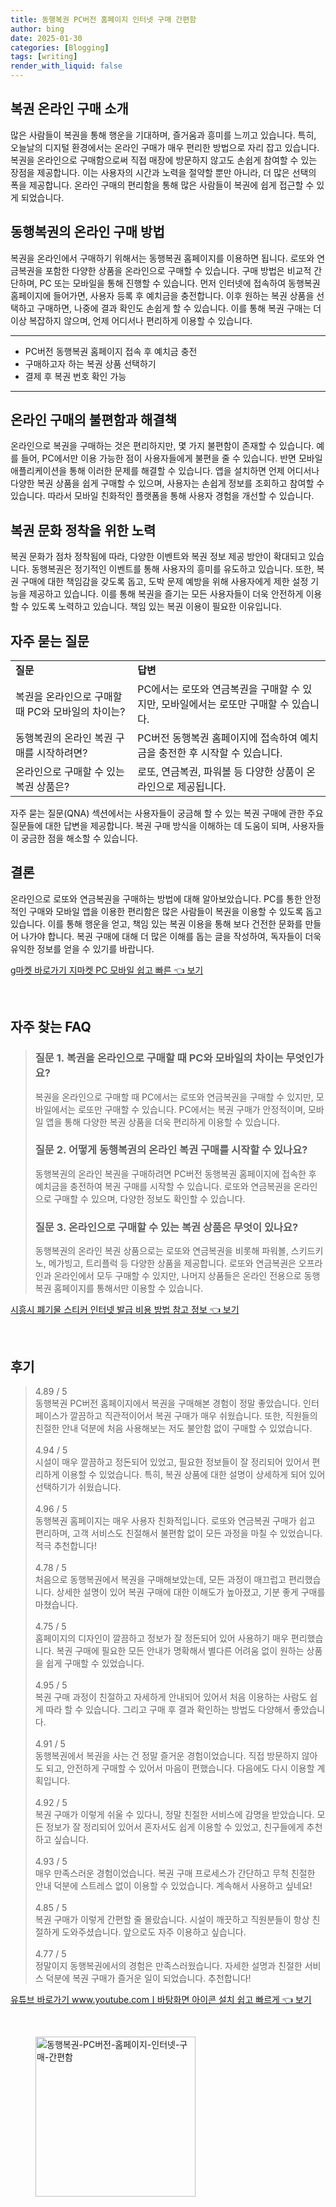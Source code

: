 ```yaml
---
title: 동행복권 PC버전 홈페이지 인터넷 구매 간편함
author: bing
date: 2025-01-30
categories: [Blogging]
tags: [writing]
render_with_liquid: false
---
```



<h2 id='복권 온라인 구매 소개'>복권 온라인 구매 소개</h2>

<p>많은 사람들이 복권을 통해 행운을 기대하며, 즐거움과 흥미를 느끼고 있습니다. 특히, 오늘날의 디지털 환경에서는 온라인 구매가 매우 편리한 방법으로 자리 잡고 있습니다. 복권을 온라인으로 구매함으로써 직접 매장에 방문하지 않고도 손쉽게 참여할 수 있는 장점을 제공합니다. 이는 사용자의 시간과 노력을 절약할 뿐만 아니라, 더 많은 선택의 폭을 제공합니다. 온라인 구매의 편리함을 통해 많은 사람들이 복권에 쉽게 접근할 수 있게 되었습니다.</p>

<h2 id='동행복권의 온라인 구매 방법'>동행복권의 온라인 구매 방법</h2>

<p>복권을 온라인에서 구매하기 위해서는 동행복권 홈페이지를 이용하면 됩니다. 로또와 연금복권을 포함한 다양한 상품을 온라인으로 구매할 수 있습니다. 구매 방법은 비교적 간단하며, PC 또는 모바일을 통해 진행할 수 있습니다. 먼저 인터넷에 접속하여 동행복권 홈페이지에 들어가면, 사용자 등록 후 예치금을 충전합니다. 이후 원하는 복권 상품을 선택하고 구매하면, 나중에 결과 확인도 손쉽게 할 수 있습니다. 이를 통해 복권 구매는 더 이상 복잡하지 않으며, 언제 어디서나 편리하게 이용할 수 있습니다.</p>

<hr />

<ul>
    <li>PC버전 동행복권 홈페이지 접속 후 예치금 충전</li>
    <li>구매하고자 하는 복권 상품 선택하기</li>
    <li>결제 후 복권 번호 확인 가능</li>
</ul>

<hr />

<h2 id='온라인 구매의 불편함과 해결책'>온라인 구매의 불편함과 해결책</h2>

<p>온라인으로 복권을 구매하는 것은 편리하지만, 몇 가지 불편함이 존재할 수 있습니다. 예를 들어, PC에서만 이용 가능한 점이 사용자들에게 불편을 줄 수 있습니다. 반면 모바일 애플리케이션을 통해 이러한 문제를 해결할 수 있습니다. 앱을 설치하면 언제 어디서나 다양한 복권 상품을 쉽게 구매할 수 있으며, 사용자는 손쉽게 정보를 조회하고 참여할 수 있습니다. 따라서 모바일 친화적인 플랫폼을 통해 사용자 경험을 개선할 수 있습니다.</p>

<h2 id='복권 문화 정착을 위한 노력'>복권 문화 정착을 위한 노력</h2>

<p>복권 문화가 점차 정착됨에 따라, 다양한 이벤트와 복권 정보 제공 방안이 확대되고 있습니다. 동행복권은 정기적인 이벤트를 통해 사용자의 흥미를 유도하고 있습니다. 또한, 복권 구매에 대한 책임감을 갖도록 돕고, 도박 문제 예방을 위해 사용자에게 제한 설정 기능을 제공하고 있습니다. 이를 통해 복권을 즐기는 모든 사용자들이 더욱 안전하게 이용할 수 있도록 노력하고 있습니다. 책임 있는 복권 이용이 필요한 이유입니다.</p>

<h2 id='자주 묻는 질문'>자주 묻는 질문</h2>

<table>
    <tr>
        <td><b>질문</b></td>
        <td><b>답변</b></td>
    </tr>
    <tr>
        <td>복권을 온라인으로 구매할 때 PC와 모바일의 차이는?</td>
        <td>PC에서는 로또와 연금복권을 구매할 수 있지만, 모바일에서는 로또만 구매할 수 있습니다.</td>
    </tr>
    <tr>
        <td>동행복권의 온라인 복권 구매를 시작하려면?</td>
        <td>PC버전 동행복권 홈페이지에 접속하여 예치금을 충전한 후 시작할 수 있습니다.</td>
    </tr>
    <tr>
        <td>온라인으로 구매할 수 있는 복권 상품은?</td>
        <td>로또, 연금복권, 파워볼 등 다양한 상품이 온라인으로 제공됩니다.</td>
    </tr>
</table>

<p>자주 묻는 질문(QNA) 섹션에서는 사용자들이 궁금해 할 수 있는 복권 구매에 관한 주요 질문들에 대한 답변을 제공합니다. 복권 구매 방식을 이해하는 데 도움이 되며, 사용자들이 궁금한 점을 해소할 수 있습니다.</p>

<h2 id='결론'>결론</h2>

<p>온라인으로 로또와 연금복권을 구매하는 방법에 대해 알아보았습니다. PC를 통한 안정적인 구매와 모바일 앱을 이용한 편리함은 많은 사람들이 복권을 이용할 수 있도록 돕고 있습니다. 이를 통해 행운을 얻고, 책임 있는 복권 이용을 통해 보다 건전한 문화를 만들어 나가야 합니다. 복권 구매에 대해 더 많은 이해를 돕는 글을 작성하여, 독자들이 더욱 유익한 정보를 얻을 수 있기를 바랍니다.</p>


<p><a class="click-button" title="g마켓 바로가기 지마켓 PC 모바일 쉽고 빠른" href="https://purplelist.github.io/posts/g%EB%A7%88%EC%BC%93-%EB%B0%94%EB%A1%9C%EA%B0%80%EA%B8%B0-%EC%A7%80%EB%A7%88%EC%BC%93-PC-%EB%AA%A8%EB%B0%94%EC%9D%BC-%EC%89%BD%EA%B3%A0-%EB%B9%A0%EB%A5%B8/" rel="dofollow">g마켓 바로가기 지마켓 PC 모바일 쉽고 빠른 👈 보기</a></p><br>
<h2 id='자주_찾는_FAQ'>자주 찾는 FAQ</h2>
<div itemscope="" itemtype="https://schema.org/FAQPage"> 
<blockquote> 
<div itemscope="" itemprop="mainEntity" itemtype="https://schema.org/Question"> 
<h3 itemprop="name">질문 1. 복권을 온라인으로 구매할 때 PC와 모바일의 차이는 무엇인가요?</h3> 
<div itemscope="" itemprop="acceptedAnswer" itemtype="https://schema.org/Answer"> 
<span itemprop="text"> 
<p>복권을 온라인으로 구매할 때 PC에서는 로또와 연금복권을 구매할 수 있지만, 모바일에서는 로또만 구매할 수 있습니다. PC에서는 복권 구매가 안정적이며, 모바일 앱을 통해 다양한 복권 상품을 더욱 편리하게 이용할 수 있습니다.</p> 
</span> 
</div> 
</div> 

<div itemscope="" itemprop="mainEntity" itemtype="https://schema.org/Question"> 
<h3 itemprop="name">질문 2. 어떻게 동행복권의 온라인 복권 구매를 시작할 수 있나요?</h3> 
<div itemscope="" itemprop="acceptedAnswer" itemtype="https://schema.org/Answer"> 
<span itemprop="text"> 
<p>동행복권의 온라인 복권을 구매하려면 PC버전 동행복권 홈페이지에 접속한 후 예치금을 충전하여 복권 구매를 시작할 수 있습니다. 로또와 연금복권을 온라인으로 구매할 수 있으며, 다양한 정보도 확인할 수 있습니다.</p> 
</span> 
</div> 
</div> 

<div itemscope="" itemprop="mainEntity" itemtype="https://schema.org/Question"> 
<h3 itemprop="name">질문 3. 온라인으로 구매할 수 있는 복권 상품은 무엇이 있나요?</h3> 
<div itemscope="" itemprop="acceptedAnswer" itemtype="https://schema.org/Answer"> 
<span itemprop="text"> 
<p>동행복권의 온라인 복권 상품으로는 로또와 연금복권을 비롯해 파워볼, 스키드키노, 메가빙고, 트리플럭 등 다양한 상품을 제공합니다. 로또와 연금복권은 오프라인과 온라인에서 모두 구매할 수 있지만, 나머지 상품들은 온라인 전용으로 동행복권 홈페이지를 통해서만 이용할 수 있습니다.</p> 
</span> 
</div> 
</div> 
</blockquote> 
</div>
<p><a class="click-button" title="시흥시 폐기물 스티커 인터넷 발급 비용 방법 참고 정보" href="https://purplelist.github.io/posts/%EC%8B%9C%ED%9D%A5%EC%8B%9C-%ED%8F%90%EA%B8%B0%EB%AC%BC-%EC%8A%A4%ED%8B%B0%EC%BB%A4-%EC%9D%B8%ED%84%B0%EB%84%B7-%EB%B0%9C%EA%B8%89-%EB%B9%84%EC%9A%A9-%EB%B0%A9%EB%B2%95-%EC%B0%B8%EA%B3%A0-%EC%A0%95%EB%B3%B4/" rel="dofollow">시흥시 폐기물 스티커 인터넷 발급 비용 방법 참고 정보 👈 보기</a></p><br>
<h2 id='후기'>후기</h2>
<div itemscope itemtype="https://schema.org/Product">
  <blockquote>
  <div itemprop="review" itemscope itemtype="https://schema.org/Review">
      <div itemprop="reviewRating" itemscope itemtype="https://schema.org/Rating"> <span itemprop="ratingValue">4.89</span> / <span itemprop="bestRating">5</span> </div>
      <span itemprop="reviewBody">동행복권 PC버전 홈페이지에서 복권을 구매해본 경험이 정말 좋았습니다. 인터페이스가 깔끔하고 직관적이어서 복권 구매가 매우 쉬웠습니다. 또한, 직원들의 친절한 안내 덕분에 처음 사용해보는 저도 불안함 없이 구매할 수 있었습니다.</span>
  </div>
  <br>
  <div itemprop="review" itemscope itemtype="https://schema.org/Review">
      <div itemprop="reviewRating" itemscope itemtype="https://schema.org/Rating"> <span itemprop="ratingValue">4.94</span> / <span itemprop="bestRating">5</span> </div>
      <span itemprop="reviewBody">시설이 매우 깔끔하고 정돈되어 있었고, 필요한 정보들이 잘 정리되어 있어서 편리하게 이용할 수 있었습니다. 특히, 복권 상품에 대한 설명이 상세하게 되어 있어 선택하기가 쉬웠습니다.</span>
  </div>
  <br>
  <div itemprop="review" itemscope itemtype="https://schema.org/Review">
      <div itemprop="reviewRating" itemscope itemtype="https://schema.org/Rating"> <span itemprop="ratingValue">4.96</span> / <span itemprop="bestRating">5</span> </div>
      <span itemprop="reviewBody">동행복권 홈페이지는 매우 사용자 친화적입니다. 로또와 연금복권 구매가 쉽고 편리하며, 고객 서비스도 친절해서 불편함 없이 모든 과정을 마칠 수 있었습니다. 적극 추천합니다!</span>
  </div>
  <br>
  <div itemprop="review" itemscope itemtype="https://schema.org/Review">
      <div itemprop="reviewRating" itemscope itemtype="https://schema.org/Rating"> <span itemprop="ratingValue">4.78</span> / <span itemprop="bestRating">5</span> </div>
      <span itemprop="reviewBody">처음으로 동행복권에서 복권을 구매해보았는데, 모든 과정이 매끄럽고 편리했습니다. 상세한 설명이 있어 복권 구매에 대한 이해도가 높아졌고, 기분 좋게 구매를 마쳤습니다.</span>
  </div>
  <br>
  <div itemprop="review" itemscope itemtype="https://schema.org/Review">
      <div itemprop="reviewRating" itemscope itemtype="https://schema.org/Rating"> <span itemprop="ratingValue">4.75</span> / <span itemprop="bestRating">5</span> </div>
      <span itemprop="reviewBody">홈페이지의 디자인이 깔끔하고 정보가 잘 정돈되어 있어 사용하기 매우 편리했습니다. 복권 구매에 필요한 모든 안내가 명확해서 별다른 어려움 없이 원하는 상품을 쉽게 구매할 수 있었습니다.</span>
  </div>
  <br>
  <div itemprop="review" itemscope itemtype="https://schema.org/Review">
      <div itemprop="reviewRating" itemscope itemtype="https://schema.org/Rating"> <span itemprop="ratingValue">4.95</span> / <span itemprop="bestRating">5</span> </div>
      <span itemprop="reviewBody">복권 구매 과정이 친절하고 자세하게 안내되어 있어서 처음 이용하는 사람도 쉽게 따라 할 수 있습니다. 그리고 구매 후 결과 확인하는 방법도 다양해서 좋았습니다.</span>
  </div>
  <br>
  <div itemprop="review" itemscope itemtype="https://schema.org/Review">
      <div itemprop="reviewRating" itemscope itemtype="https://schema.org/Rating"> <span itemprop="ratingValue">4.91</span> / <span itemprop="bestRating">5</span> </div>
      <span itemprop="reviewBody">동행복권에서 복권을 사는 건 정말 즐거운 경험이었습니다. 직접 방문하지 않아도 되고, 안전하게 구매할 수 있어서 마음이 편했습니다. 다음에도 다시 이용할 계획입니다.</span>
  </div>
  <br>
  <div itemprop="review" itemscope itemtype="https://schema.org/Review">
      <div itemprop="reviewRating" itemscope itemtype="https://schema.org/Rating"> <span itemprop="ratingValue">4.92</span> / <span itemprop="bestRating">5</span> </div>
      <span itemprop="reviewBody">복권 구매가 이렇게 쉬울 수 있다니, 정말 친절한 서비스에 감명을 받았습니다. 모든 정보가 잘 정리되어 있어서 혼자서도 쉽게 이용할 수 있었고, 친구들에게 추천하고 싶습니다.</span>
  </div>
  <br>
  <div itemprop="review" itemscope itemtype="https://schema.org/Review">
      <div itemprop="reviewRating" itemscope itemtype="https://schema.org/Rating"> <span itemprop="ratingValue">4.93</span> / <span itemprop="bestRating">5</span> </div>
      <span itemprop="reviewBody">매우 만족스러운 경험이었습니다. 복권 구매 프로세스가 간단하고 무척 친절한 안내 덕분에 스트레스 없이 이용할 수 있었습니다. 계속해서 사용하고 싶네요!</span>
  </div>
  <br>
  <div itemprop="review" itemscope itemtype="https://schema.org/Review">
      <div itemprop="reviewRating" itemscope itemtype="https://schema.org/Rating"> <span itemprop="ratingValue">4.85</span> / <span itemprop="bestRating">5</span> </div>
      <span itemprop="reviewBody">복권 구매가 이렇게 간편할 줄 몰랐습니다. 시설이 깨끗하고 직원분들이 항상 친절하게 도와주셨습니다. 앞으로도 자주 이용하고 싶습니다.</span>
  </div>
  <br>
  <div itemprop="review" itemscope itemtype="https://schema.org/Review">
      <div itemprop="reviewRating" itemscope itemtype="https://schema.org/Rating"> <span itemprop="ratingValue">4.77</span> / <span itemprop="bestRating">5</span> </div>
      <span itemprop="reviewBody">정말이지 동행복권에서의 경험은 만족스러웠습니다. 자세한 설명과 친절한 서비스 덕분에 복권 구매가 즐거운 일이 되었습니다. 추천합니다!</span>
  </div>
  </blockquote>
</div>
<p><a class="click-button" title="유튜브 바로가기 www.youtube.comㅣ바탕화면 아이콘 설치 쉽고 빠르게" href="https://purplelist.github.io/posts/%EC%9C%A0%ED%8A%9C%EB%B8%8C-%EB%B0%94%EB%A1%9C%EA%B0%80%EA%B8%B0-www.youtube.com%E3%85%A3%EB%B0%94%ED%83%95%ED%99%94%EB%A9%B4-%EC%95%84%EC%9D%B4%EC%BD%98-%EC%84%A4%EC%B9%98-%EC%89%BD%EA%B3%A0-%EB%B9%A0%EB%A5%B4%EA%B2%8C/" rel="dofollow">유튜브 바로가기 www.youtube.comㅣ바탕화면 아이콘 설치 쉽고 빠르게 👈 보기</a></p><br>
<figure class="image"><img src="https://purplelist.github.io/assets/img/thumbnail/동행복권-PC버전-홈페이지-인터넷-구매-간편함.webp" alt="동행복권-PC버전-홈페이지-인터넷-구매-간편함" width="256" height="256"></figure>